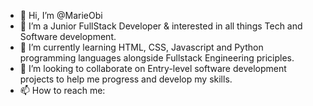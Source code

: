 - 👋 Hi, I’m @MarieObi
- 👀 I’m a Junior FullStack Developer & interested in all things Tech and Software development.
- 🌱 I’m currently learning HTML, CSS, Javascript and Python programming languages alongside Fullstack Engineering priciples.
- 💞️ I’m looking to collaborate on Entry-level software development projects to help me progress and develop my skills.
- 📫 How to reach me:

<!---
MarieObi/MarieObi is a ✨ special ✨ repository because its `README.md` (this file) appears on your GitHub profile.
You can click the Preview link to take a look at your changes.
--->
